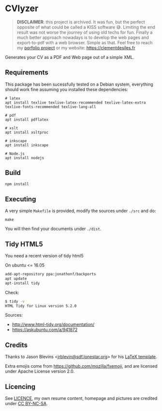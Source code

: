 # CVlyzer

> **DISCLAIMER**: this project is archived. It was fun, but the perfect opposite of what could be called a KISS software 😅. Limiting the end result was not worse the journey of using old techs for fun. Finally a much better approach nowadays is to develop the web pages and export-to-pdf with a web browser. Simple as that. Feel free to reach my [porfolio project](https://github.com/jokesterfr/portfolio) or my website: https://clementdesiles.fr

Generates your CV as a PDF and Web page out of a simple XML.

## Requirements

This package has been sucessfully tested on a Debian system, everything should work fine assuming you installed these dependencies:

```
# latex
apt install texlive texlive-latex-recommended texlive-latex-extra texlive-fonts-recommended texlive-lang-all

# pdf
apt install pdflatex

# xslt
apt install xsltproc

# inkscape
apt install inkscape

# Node.js
apt install nodejs
```

## Build

```js
npm install
```

## Executing

A very simple `Makefile` is provided, modify the sources under `./src` and do:

```
make
```

You will then find your documents under `./dist`.

## Tidy HTML5

You need a recent version of tidy html5

On ubuntu <= 16.05 
```sh
add-apt-repository ppa:jonathonf/backports
apt update
apt-install tidy
```

Check:

```sh
$ tidy -v
HTML Tidy for Linux version 5.2.0
```

Sources:

 * http://www.html-tidy.org/documentation/
 * https://askubuntu.com/a/941872

## Credits

Thanks to Jason Blevins &lt;jrblevin@sdf.lonestar.org&gt; for his [LaTeX template](http://jblevins.org/projects/cv-template/).

Extra emojis come from https://github.com/mozilla/fxemoji, and are licensed under Apache License version 2.0.

## Licencing

See [LICENCE](./LICENCSE.txt), my own resume content, homepage and pictures are credited under [CC BY-NC-SA](https://creativecommons.org/licenses/by-nc-sa/4.0/legalcode).
